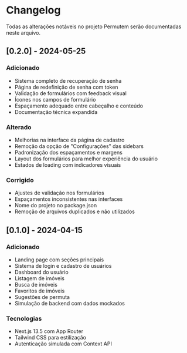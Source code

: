 # Changelog

Todas as alterações notáveis no projeto Permutem serão documentadas neste arquivo.

## [0.2.0] - 2024-05-25

### Adicionado
- Sistema completo de recuperação de senha
- Página de redefinição de senha com token
- Validação de formulários com feedback visual
- Ícones nos campos de formulário
- Espaçamento adequado entre cabeçalho e conteúdo
- Documentação técnica expandida

### Alterado
- Melhorias na interface da página de cadastro
- Remoção da opção de "Configurações" das sidebars
- Padronização dos espaçamentos e margens
- Layout dos formulários para melhor experiência do usuário
- Estados de loading com indicadores visuais

### Corrigido
- Ajustes de validação nos formulários
- Espaçamentos inconsistentes nas interfaces
- Nome do projeto no package.json
- Remoção de arquivos duplicados e não utilizados

## [0.1.0] - 2024-04-15

### Adicionado
- Landing page com seções principais
- Sistema de login e cadastro de usuários
- Dashboard do usuário
- Listagem de imóveis
- Busca de imóveis
- Favoritos de imóveis
- Sugestões de permuta
- Simulação de backend com dados mockados

### Tecnologias
- Next.js 13.5 com App Router
- Tailwind CSS para estilização
- Autenticação simulada com Context API 